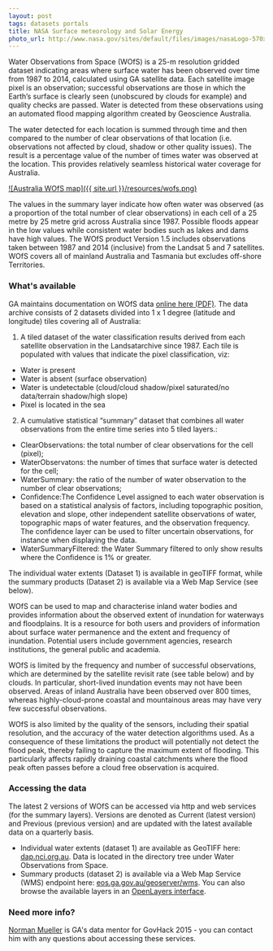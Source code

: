 ```yaml
---
layout: post
tags: datasets portals
title: NASA Surface meteorology and Solar Energy
photo_url: http://www.nasa.gov/sites/default/files/images/nasaLogo-570x450.png
---
```


Water Observations from Space (WOfS) is a 25-m resolution gridded dataset indicating areas where surface water has been observed over time from 1987 to 2014, calculated using GA satellite data. Each satellite image pixel is an observation; successful observations are those in which the Earth’s surface is clearly seen (unobscured by clouds for example) and quality checks are passed. Water is detected from these observations using an automated flood mapping algorithm created by Geoscience Australia.

The water detected for each location is summed through time and then compared to the number of clear observations of that location (i.e. observations not affected by cloud, shadow or other quality issues). The result is a percentage value of the number of times water was observed at the location. This provides relatively seamless historical water coverage for Australia. 

[![Australia WOfS map]({{ site.url }}/resources/wofs.png)](http://dap.nci.org.au/thredds/remoteCatalogService?catalog=http://dapds00.nci.org.au/thredds/catalog/fk4/catalog.xml)

The values in the summary layer indicate how often water was observed (as a proportion of the total number of clear observations) in each cell of a 25 metre by 25 metre grid across Australia since 1987. Possible floods appear in the low values while consistent water bodies such as lakes and dams have high values. The WOfS product Version 1.5 includes observations taken between 1987 and 2014 (inclusive) from the Landsat 5 and 7 satellites. WOfS covers all of mainland Australia and Tasmania but excludes off-shore Territories.

### What's available

GA maintains documentation on WOfS data [online here (PDF)](http://www.ga.gov.au/corporate_data/81568/Landcover25_Water_Water_Observations_from_Space_WOfS_version_1.4.pdf). The data archive consists of 2 datasets divided into 1 x 1 degree (latitude and longitude) tiles covering all of Australia:

1. A tiled dataset of the water classification results derived from each satellite observation in the Landsatarchive since 1987. Each tile is populated with values that indicate the pixel classification, viz:
- Water is present
- Water is absent (surface observation)
- Water is undetectable (cloud/cloud shadow/pixel saturated/no data/terrain shadow/high slope)
- Pixel is located in the sea

2. A cumulative statistical “summary” dataset that combines all water observations from the entire time series into 5 tiled layers.:
- ClearObservations: the total number of clear observations for the cell (pixel);
- WaterObservatons: the number of times that surface water is detected for the cell;
- WaterSummary: the ratio of the number of water observation to the number of clear observations;
- Confidence:The Confidence Level assigned to each water observation is based on a statistical analysis of factors, including topographic position, elevation and slope, other independent satellite observations of water, topographic maps of water features, and the observation frequency. The confidence layer can be used to filter uncertain observations, for instance when displaying the data.
- WaterSummaryFiltered: the Water Summary filtered to only show results where the Confidence is 1% or greater.

The individual water extents (Dataset 1) is available in geoTIFF format, while the summary products (Dataset 2) is available via a Web Map Service (see below).

WOfS can be used to map and characterise inland water bodies and provides information about the observed extent of inundation for waterways and floodplains. It is a resource for both users and providers of information about surface water permanence and the extent and frequency of inundation. Potential users include government agencies, research institutions, the general public and academia.

WOfS is limited by the frequency and number of successful observations, which are determined by the satellite revisit rate (see table below) and by clouds. In particular, short-lived inundation events may not have been observed. Areas of inland Australia have been observed over 800 times, whereas highly-cloud-prone coastal and mountainous areas may have very few successful observations.

WOfS is also limited by the quality of the sensors, including their spatial resolution, and the accuracy of the water detection algorithms used. As a consequence of these limitations the product will potentially not detect the flood peak, thereby failing to capture the maximum extent of flooding. This particularly affects rapidly draining coastal catchments where the flood peak often passes before a cloud free observation is acquired.

### Accessing the data

The latest 2 versions of WOfS can be accessed via http and web services (for the summary layers). Versions are denoted as Current (latest version) and Previous (previous version) and are updated with the latest available data on a quarterly basis.

- Individual water extents (dataset 1) are available as GeoTIFF here: [dap.nci.org.au](http://dap.nci.org.au). Data is located in the directory tree under Water Observations from Space.
- Summary products (dataset 2) is available via a Web Map Service (WMS) endpoint here: [eos.ga.gov.au/geoserver/wms](http://eos.ga.gov.au/geoserver/wms). You can also browse the available layers in an [OpenLayers interface](http://eos.ga.gov.au/geoserver/web).

### Need more info?

<a href="mailto:nmgis@braidweb.net.au?Subject=WOfS%20for%20GovHack%202015">Norman Mueller</a> is GA's data mentor for GovHack 2015 - you can contact him with any questions about accessing these services.
